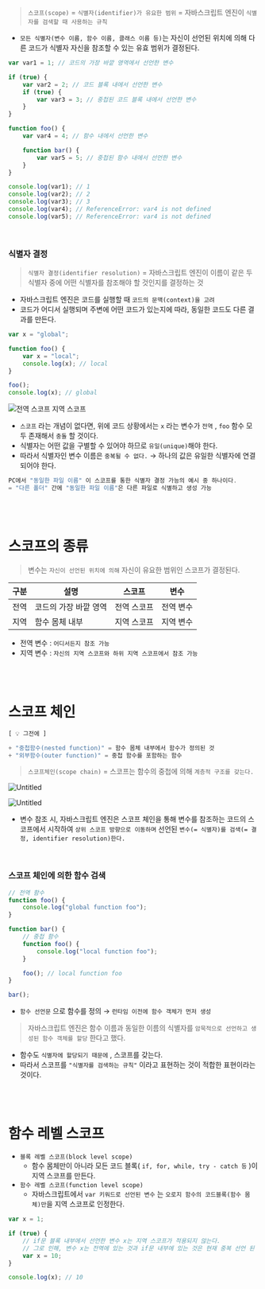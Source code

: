> `스코프(scope)` = `식별자(identifier)가 유요한 범위` = 자바스크립트 엔진이 `식별자를 검색할 때 사용하는 규칙`

-   `모든 식별자(변수 이름, 함수 이름, 클래스 이름 등)`는 자신이 선언된 위치에 의해 다른 코드가 식별자 자신을 참조할 수 있는 유효 범위가 결정된다.

```jsx
var var1 = 1; // 코드의 가장 바깥 영역에서 선언한 변수

if (true) {
    var var2 = 2; // 코드 블록 내에서 선언한 변수
    if (true) {
        var var3 = 3; // 중첩된 코드 블록 내에서 선언한 변수
    }
}

function foo() {
    var var4 = 4; // 함수 내에서 선언한 변수

    function bar() {
        var var5 = 5; // 중첩된 함수 내에서 선언한 변수
    }
}

console.log(var1); // 1
console.log(var2); // 2
console.log(var3); // 3
console.log(var4); // ReferenceError: var4 is not defined
console.log(var5); // ReferenceError: var4 is not defined
```

<br />

### 식별자 결정

> `식별자 결정(identifier resolution)` = 자바스크립트 엔진이 이름이 같은 두 식별자 중에 어떤 식별자를 참조해야 할 것인지를 결정하는 것

-   자바스크립트 엔진은 코드를 실행할 때 `코드의 문맥(context)을 고려`
-   코드가 어디서 실행되며 주변에 어떤 코드가 있는지에 따라, 동일한 코드도 다른 결과를 만든다.

```jsx
var x = "global";

function foo() {
    var x = "local";
    console.log(x); // local
}

foo();
console.log(x); // global
```

![전역 스코프 지역 스코프](https://img1.daumcdn.net/thumb/R1280x0/?scode=mtistory2&fname=https%3A%2F%2Fblog.kakaocdn.net%2Fdn%2Fcn0zjT%2FbtqZoydJdrc%2FvHquKk6Vb0mf4PaExIsZX1%2Fimg.png)

-   `스코프` 라는 개념이 없다면, 위에 코드 상황에서는 `x` 라는 변수가 `전역` , `foo` 함수 모두 존재해서 `충돌` 할 것이다.
-   식별자는 어떤 값을 구별할 수 있어야 하므로 `유일(unique)`해야 한다.
-   따라서 식별자인 변수 이름은 `중복될 수 없다.` → 하나의 값은 유일한 식별자에 연결되어야 한다.

```jsx
PC에서 "동일한 파일 이름" 이 스코프를 통한 식별자 결정 가능의 예시 중 하나이다.
= "다른 폴더" 간에 "동일한 파일 이름"은 다른 파일로 식별하고 생성 가능
```

<br />
<br />

# 스코프의 종류

> 변수는 `자신이 선언된 위치에 의해` 자신이 유요한 범위인 스코프가 결정된다.

| 구분 | 설명                  | 스코프      | 변수      |
| ---- | --------------------- | ----------- | --------- |
| 전역 | 코드의 가장 바깥 영역 | 전역 스코프 | 전역 변수 |
| 지역 | 함수 몸체 내부        | 지역 스코프 | 지역 변수 |

-   전역 변수 : `어디서든지 참조 가능`
-   지역 변수 : `자신의 지역 스코프와 하위 지역 스코프에서 참조 가능`

<br />
<br />

# 스코프 체인

```jsx
[ 💡 그전에 ]

+ "중첩함수(nested function)" = 함수 몸체 내부에서 함수가 정의된 것
+ "외부함수(outer function)" = 중첩 함수를 포함하는 함수
```

> `스코프체인(scope chain)` = 스코프는 함수의 중첩에 의해 `계층적 구조를 갖는다.`

![Untitled](https://img1.daumcdn.net/thumb/R1280x0/?scode=mtistory2&fname=https%3A%2F%2Fblog.kakaocdn.net%2Fdn%2FbRWXKo%2FbtrmoqxGHIm%2FcyK2AY7KBpFPGWjKgAtlR0%2Fimg.png)

![Untitled](https://img1.daumcdn.net/thumb/R1280x0/?scode=mtistory2&fname=https%3A%2F%2Fblog.kakaocdn.net%2Fdn%2FKB61b%2FbtrmtfvZhjZ%2FEBV5IMeUh1oeDHUAOgtC7K%2Fimg.png)

-   변수 참조 시, 자바스크립트 엔진은 스코프 체인을 통해 변수를 참조하는 코드의 스코프에서 시작하여 `상위 스코프 방향으로 이동하며` 선언된 `변수(= 식별자)를 검색(= 결정, identifier resolution)한다.`

<br />

### 스코프 체인에 의한 함수 검색

```jsx
// 전역 함수
function foo() {
    console.log("global function foo");
}

function bar() {
    // 중첩 함수
    function foo() {
        console.log("local function foo");
    }

    foo(); // local function foo
}

bar();
```

-   `함수 선언문` 으로 함수를 정의 → `런타임 이전에 함수 객체가 먼저 생성`

> 자바스크립트 엔진은 함수 이름과 동일한 이름의 식별자를 `암묵적으로 선언하고 생성된 함수 객체를 할당` 한다고 했다.

-   함수도 `식별자에 할당되기 때문에` , 스코프를 갖는다.
-   따라서 스코프를 `"식별자를 검색하는 규칙"` 이라고 표현하는 것이 적합한 표현이라는 것이다.

<br />
<br />

# 함수 레벨 스코프

-   `블록 레벨 스코프(block level scope)`
    -   함수 몸체만이 아니라 모든 코드 블록( `if, for, while, try - catch 등` )이 지역 스코프를 만든다.
-   `함수 레벨 스코프(function level scope)`
    -   자바스크립트에서 `var 키워드로 선언된 변수` 는 `오로지 함수의 코드블록(함수 몸체)만`을 지역 스코프로 인정한다.

```jsx
var x = 1;

if (true) {
    // if문 블록 내부에서 선언한 변수 x는 지역 스코프가 적용되지 않는다.
    // 그로 인해, 변수 x는 전역에 있는 것과 if문 내부에 있는 것은 현재 중복 선언 된 것이라 볼 수 있다.
    var x = 10;
}

console.log(x); // 10
```
